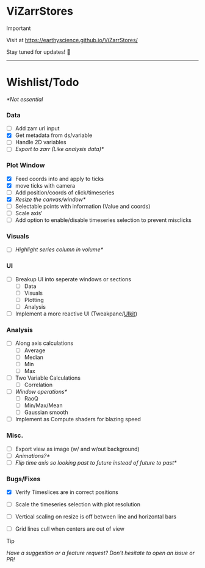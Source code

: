 # ViZarrStores

> [!IMPORTANT]
> Visit at https://earthyscience.github.io/ViZarrStores/

Stay tuned for updates! 🚀

***

# Wishlist/Todo

_*Not essential_

### Data
- [ ] Add zarr url input
- [x] Get metadata from ds/variable
- [ ] Handle 2D variables
- [ ] _Export to zarr (Like analysis data)*_

### Plot Window
- [x] Feed coords into and apply to ticks
- [x] move ticks with camera
- [ ] Add position/coords of click/timeseries
- [x] _Resize the canvas/window*_
- [ ] Selectable points with information (Value and coords)
- [ ] Scale axis'
- [ ] Add option to enable/disable timeseries selection to prevent misclicks

### Visuals
- [ ] _Highlight series column in volume*_

### UI
- [ ] Breakup UI into seperate windows or sections
  - [ ]  Data
  - [ ]  Visuals
  - [ ]  Plotting
  - [ ]  Analysis
- [ ] Implement a more reactive UI (Tweakpane/[UIkit](https://github.com/pmndrs/uikit))

### Analysis
- [ ] Along axis calculations
  - [ ] Average
  - [ ] Median
  - [ ] Min
  - [ ] Max
- [ ] Two Variable Calculations
  - [ ] Correlation
- [ ] _Window operations*_
  - [ ] RaoQ
  - [ ] Min/Max/Mean
  - [ ] Gaussian smooth
- [ ] Implement as Compute shaders for blazing speed

### Misc.
- [ ] Export view as image (w/ and w/out background)
- [ ] _Animations?*_
- [ ] _Flip time axis so looking past to future instead of future to past*_

### Bugs/Fixes
- [x] Verify Timeslices are in correct positions
- [ ] Scale the timeseries selection with plot resolution
- [ ] Vertical scaling on resize is off between line and horizontal bars
- [ ] Grid lines cull when centers are out of view


     
  
 





> [!TIP]
> _Have a suggestion or a feature request? Don't hesitate to open an issue or PR!_
